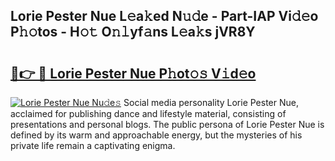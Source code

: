 ## Lorie Pester Nue L𝚎a𝚔ed N𝚞𝚍e - Part-IAP Vi𝚍𝚎o P𝚑𝚘tos - H𝚘𝚝 O𝚗𝚕yf𝚊ns L𝚎a𝚔s jVR8Y

# <h2><a href="http://kfdlexk.oniu.top/?m=Lorie+Pester+Nue">🔗👉 🔴 Lorie Pester Nue P𝚑ot𝚘𝚜 V𝚒d𝚎o</a></h2>

[![Lorie Pester Nue Nu𝚍e𝚜](https://i.imgur.com/0qMVB7G.gif)](http://kfdlexk.oniu.top/?m=Lorie+Pester+Nue)
Social media personality Lorie Pester Nue, acclaimed for publishing dance and lifestyle material, consisting of presentations and personal blogs. The public persona of Lorie Pester Nue is defined by its warm and approachable energy, but the mysteries of his private life remain a captivating enigma.  
